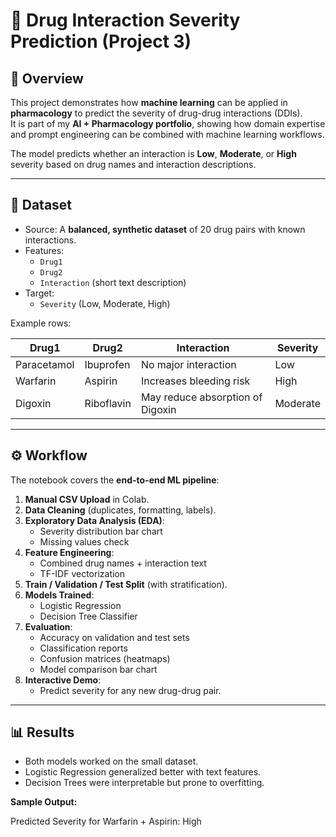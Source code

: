 # 💊 Drug Interaction Severity Prediction (Project 3)

## 📌 Overview
This project demonstrates how **machine learning** can be applied in **pharmacology** to predict the severity of drug-drug interactions (DDIs).  
It is part of my **AI + Pharmacology portfolio**, showing how domain expertise and prompt engineering can be combined with machine learning workflows.

The model predicts whether an interaction is **Low**, **Moderate**, or **High** severity based on drug names and interaction descriptions.

---

## 📂 Dataset
- Source: A **balanced, synthetic dataset** of 20 drug pairs with known interactions.  
- Features:
  - `Drug1`  
  - `Drug2`  
  - `Interaction` (short text description)  
- Target:
  - `Severity` (Low, Moderate, High)  

Example rows:

| Drug1       | Drug2         | Interaction                          | Severity  |
|-------------|--------------|--------------------------------------|-----------|
| Paracetamol | Ibuprofen    | No major interaction                 | Low       |
| Warfarin    | Aspirin      | Increases bleeding risk              | High      |
| Digoxin     | Riboflavin   | May reduce absorption of Digoxin     | Moderate  |

---

## ⚙️ Workflow
The notebook covers the **end-to-end ML pipeline**:

1. **Manual CSV Upload** in Colab.  
2. **Data Cleaning** (duplicates, formatting, labels).  
3. **Exploratory Data Analysis (EDA)**:
   - Severity distribution bar chart  
   - Missing values check  
4. **Feature Engineering**:
   - Combined drug names + interaction text  
   - TF-IDF vectorization  
5. **Train / Validation / Test Split** (with stratification).  
6. **Models Trained**:
   - Logistic Regression  
   - Decision Tree Classifier  
7. **Evaluation**:
   - Accuracy on validation and test sets  
   - Classification reports  
   - Confusion matrices (heatmaps)  
   - Model comparison bar chart  
8. **Interactive Demo**:
   - Predict severity for any new drug-drug pair.  

---

## 📊 Results
- Both models worked on the small dataset.  
- Logistic Regression generalized better with text features.  
- Decision Trees were interpretable but prone to overfitting.  

**Sample Output:**

Predicted Severity for Warfarin + Aspirin: High
